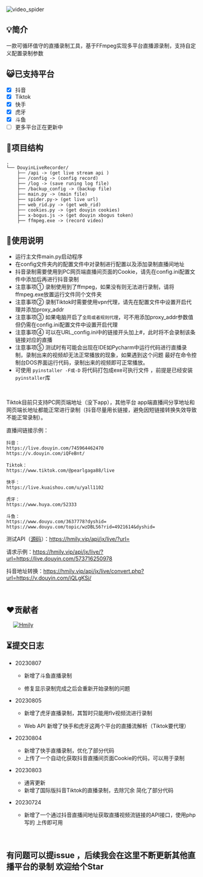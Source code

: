 ![video_spider](https://socialify.git.ci/ihmily/DouyinLiveRecorder/image?description=1&descriptionEditable=%E6%94%AF%E6%8C%81%E5%A4%9A%E4%B8%AA%E7%9B%B4%E6%92%AD%E5%B9%B3%E5%8F%B0%E5%BD%95%E5%88%B6&font=Inter&forks=1&language=1&owner=1&pattern=Circuit%20Board&stargazers=1&theme=Light)

## 💡简介

一款可循环值守的直播录制工具，基于FFmpeg实现多平台直播源录制，支持自定义配置录制参数

</div>

## 😺已支持平台

- [x] 抖音
- [x] Tiktok
- [x] 快手
- [x] 虎牙
- [x] 斗鱼
- [ ] 更多平台正在更新中

</div>

## 🎈项目结构

```
.
└── DouyinLiveRecorder/
	├── /api -> (get live stream api )
    ├── /config -> (config record)
    ├── /log -> (save runing log file)
    ├── /backup_config -> (backup file)
    ├── main.py -> (main file)
    ├── spider.py-> (get live url)
    ├── web_rid.py -> (get web_rid)
    ├── cookies.py -> (get douyin cookies)
    ├── x-bogus.js -> (get douyin xbogus token)
    ├── ffmpeg.exe -> (record video)
```

</div>

## 🌱使用说明

- 运行主文件main.py启动程序
- 在config文件夹内的配置文件中对录制进行配置以及添加录制直播间地址
- 抖音录制需要使用到PC网页端直播间页面的Cookie，请先在config.ini配置文件中添加后再进行抖音录制
- 注意事项① 录制使用到了ffmpeg，如果没有则无法进行录制，请将ffmpeg.exe放置运行文件同个文件夹
- 注意事项② 录制Tiktok时需要使用vpn代理，请先在配置文件中设置开启代理并添加proxy_addr
- 注意事项③ 如果电脑开启了`全局或者规则代理`，可不用添加proxy_addr参数值但仍需在config.ini配置文件中设置开启代理
- 注意事项④ 可以在URL_config.ini中的链接开头加上#，此时将不会录制该条链接对应的直播
- 注意事项⑤ 测试时有可能会出现在IDE如Pycharm中运行代码进行直播录制，录制出来的视频却无法正常播放的现象，如果遇到这个问题 最好在命令控制台DOS界面运行代码，录制出来的视频即可正常播放。
- 可使用 `pyinstaller -F或-D` 将代码打包成exe可执行文件 ，前提是已经安装`pyinstaller`库

&emsp;

Tiktok目前只支持PC网页端地址（没下app），其他平台 app端直播间分享地址和网页端长地址都能正常进行录制（抖音尽量用长链接，避免因短链接转换失效导致不能正常录制）。

直播间链接示例：

```
抖音：
https://live.douyin.com/745964462470
https://v.douyin.com/iQFeBnt/

Tiktok：
https://www.tiktok.com/@pearlgaga88/live

快手：
https://live.kuaishou.com/u/yall1102

虎牙：
https://www.huya.com/52333

斗鱼：
https://www.douyu.com/3637778?dyshid=
https://www.douyu.com/topic/wzDBLS6?rid=4921614&dyshid=

```

</div>

测试API（[源码](https://github.com/ihmily/DouyinLiveRecorder/tree/main/api)）：https://hmily.vip/api/jx/live/?url=

请求示例：https://hmily.vip/api/jx/live/?url=https://live.douyin.com/573716250978

抖音地址转换：https://hmily.vip/api/jx/live/convert.php?url=https://v.douyin.com/iQLgKSj/

&emsp;

## ❤️贡献者

&ensp;&ensp; [![Hmily](https://github.com/ihmily.png?size=50)](https://github.com/ihmily)

</div>

## ⏳提交日志

- 20230807
  - 新增了斗鱼直播录制
  
  - 修复显示录制完成之后会重新开始录制的问题
  
- 20230805
  - 新增了虎牙直播录制，其暂时只能用flv视频流进行录制

  - Web API 新增了快手和虎牙这两个平台的直播流解析（Tiktok要代理）

- 20230804
  - 新增了快手直播录制，优化了部分代码
  - 上传了一个自动化获取抖音直播间页面Cookie的代码，可以用于录制

- 20230803
  - 通宵更新 
  - 新增了国际版抖音Tiktok的直播录制，去除冗余 简化了部分代码

- 20230724	
  - 新增了一个通过抖音直播间地址获取直播视频流链接的API接口，使用php写的 上传即可用


&emsp;

## 有问题可以提issue ，后续我会在这里不断更新其他直播平台的录制  欢迎给个Star

#### 
